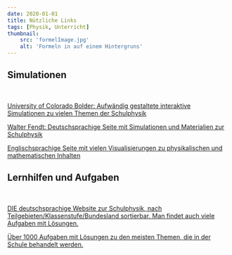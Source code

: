 ```yaml
---
date: 2020-01-01
title: Nützliche Links
tags: [Physik, Unterricht]
thumbnail: 
    src: 'formelImage.jpg'
    alt: 'Formeln in auf einem Hintergruns'
---
```


<h2>Simulationen</h2>
<br>
<p><a href="https://phet.colorado.edu/de/simulations/filter?subjects=physics&type=html,prototype">University of Colorado Bolder: Aufwändig gestaltete interaktive Simulationen zu vielen Themen der Schulphysik</a></p>
<p><a href="https://www.walter-fendt.de/phys.htm">Walter Fendt: Deutschsprachige Seite mit Simulationen und Materialien zur Schulphysik</a></p>
<p><a href="https://www.falstad.com/mathphysics.html">Englischsprachige Seite mit vielen Visualisierungen zu physikalischen und mathematischen Inhalten</a></p>
<h2>Lernhilfen und Aufgaben</h2>
<br>
<p><a href="https://www.leifiphysik.de/">DIE deutschsprachige Website zur Schulphysik, nach Teilgebieten/Klassenstufe/Bundesland sortierbar. Man findet auch viele Aufgaben mit Lösungen.</a></p>
<p><a href="https://physikaufgaben.de/index.php">Über 1000 Aufgaben mit Lösungen zu den meisten Themen, die in der Schule behandelt werden.</a></p>